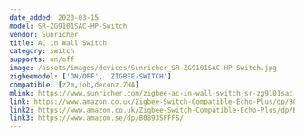 ```yaml
---
date_added: 2020-03-15
model: SR-ZG9101SAC-HP-Switch
vendor: Sunricher
title: AC in Wall Switch
category: switch
supports: on/off
image: /assets/images/devices/Sunricher_SR-ZG9101SAC-HP-Switch.jpg
zigbeemodel: ['ON/OFF', 'ZIGBEE-SWITCH']
compatible: [z2m,iob,deconz.ZHA]
mlink: https://www.sunricher.com/zigbee-ac-in-wall-switch-sr-zg9101sac-hp-switch.html
link: https://www.amazon.co.uk/Zigbee-Switch-Compatible-Echo-Plus/dp/B07XJRBJXT/
link2: https://www.amazon.co.uk/Zigbee-Switch-Compatible-Echo-Plus/dp/B07XJRBJXT
link3: https://www.amazon.se/dp/B0893SFFFS/
---
```

